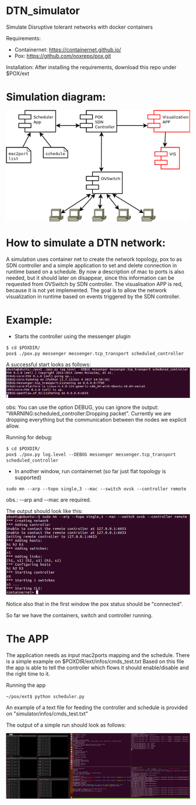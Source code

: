 # DTN\_simulator

Simulate Disruptive tolerant networks with docker containers

Requirements:
  * Containernet: https://containernet.github.io/
  * Pox: https://github.com/noxrepo/pox.git

Installation:
After installing the requirements, download this repo under $POX/ext

# Simulation diagram:

![Starting pox](./pictures/DTNSimulatorDiagram.png "Simulator")

# How to simulate a DTN network:

A simulation uses container net to create the network topology, pox to as
SDN controller and a simple application to set and delete connection in
runtime based on a schedule.
By now a description of mac to ports is also needed, but it should later on
disappear, since this information can be requested from OVSwitch by SDN controller.
The visualisation APP is red, because it is not yet implemented.
The goal is to allow the network visualization in runtime based on events
triggered by the SDN controller.

# Example:

* Starts the controller using the messenger plugin

```
$ cd $POXDIR/
pox$ ./pox.py messenger messenger.tcp_transport scheduled_controller
```

A successful start looks as follows:
![Starting pox](./pictures/starting_pox.png "Starting pox")

obs: You can use the option DEBUG, you can ignore the output:
"WARNING:scheduled_controller:Dropping packet".
Currently we are dropping everything but the communication between the nodes we
explicit allow.

Running for debug:
```
$ cd $POXDIR/
pox$ ./pox.py log.level --DEBUG messenger messenger.tcp_transport scheduled_controller
```

* In another window, run containernet (so far just flat topology is supported)

```
sudo mn --arp --topo single,3 --mac --switch ovsk --controller remote
```
obs.: --arp and --mac are required.

The output should look like this:
![Starting containers](./pictures/starting_containernet.png "Starting containernet")

Notice also that in the first window the pox status should be "connected".

So far we have the containers, switch and controller running.

# The APP

The application needs as input mac2ports mapping and the schedule.
There is a simple example on $POXDIR/ext/infos/cmds_test.txt
Based on this file the app is able to tell the controller which flows it should
enable/disable and the right time to it.

Running the app

```
~/pox/ext$ python scheduler.py
```

An example of a text file for feeding the controller and schedule is provided on "simulator/infos/cmds\_test.txt"

The output of a simple run should look as follows:

![Starting containers](./pictures/ExampleRun.png "Simple run")

